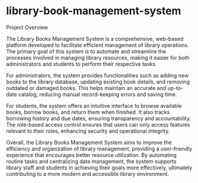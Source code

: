 # library-book-management-system
Project Overview

The Library Books Management System is a comprehensive, web-based platform developed to facilitate efficient management of library operations. The primary goal of this system is to automate and streamline the processes involved in managing library resources, making it easier for both administrators and students to perform their respective tasks.

For administrators, the system provides functionalities such as adding new books to the library database, updating existing book details, and removing outdated or damaged books. This helps maintain an accurate and up-to-date catalog, reducing manual record-keeping errors and saving time.

For students, the system offers an intuitive interface to browse available books, borrow books, and return them when finished. It also tracks borrowing history and due dates, ensuring transparency and accountability. The role-based access control ensures that users can only access features relevant to their roles, enhancing security and operational integrity.

Overall, the Library Books Management System aims to improve the efficiency and organization of library management, providing a user-friendly experience that encourages better resource utilization. By automating routine tasks and centralizing data management, the system supports library staff and students in achieving their goals more effectively, ultimately contributing to a more modern and accessible library environment.
